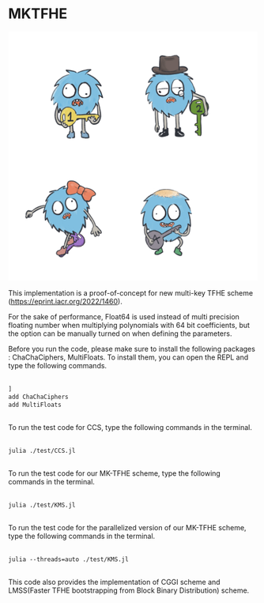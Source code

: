 # MKTFHE

<p align="center">
	<img src="logo.png" width="600px"> 
</p>

This implementation is a proof-of-concept for new multi-key TFHE scheme (https://eprint.iacr.org/2022/1460).

For the sake of performance, Float64 is used instead of multi precision floating number when multiplying polynomials with 64 bit coefficients, but the option can be manually turned on when defining the parameters.

Before you run the code, please make sure to install the following packages : ChaChaCiphers, MultiFloats.
To install them, you can open the REPL and type the following commands.

<pre>
<code>
]
add ChaChaCiphers
add MultiFloats
</code>
</pre>

To run the test code for CCS, type the following commands in the terminal.

<pre>
<code>
julia ./test/CCS.jl
</code>
</pre>

To run the test code for our MK-TFHE scheme, type the following commands in the terminal.

<pre>
<code>
julia ./test/KMS.jl
</code>
</pre>

To run the test code for the parallelized version of our MK-TFHE scheme, type the following commands in the terminal.

<pre>
<code>
julia --threads=auto ./test/KMS.jl
</code>
</pre>

This code also provides the implementation of CGGI scheme and LMSS(Faster TFHE bootstrapping from Block Binary Distribution) scheme.
